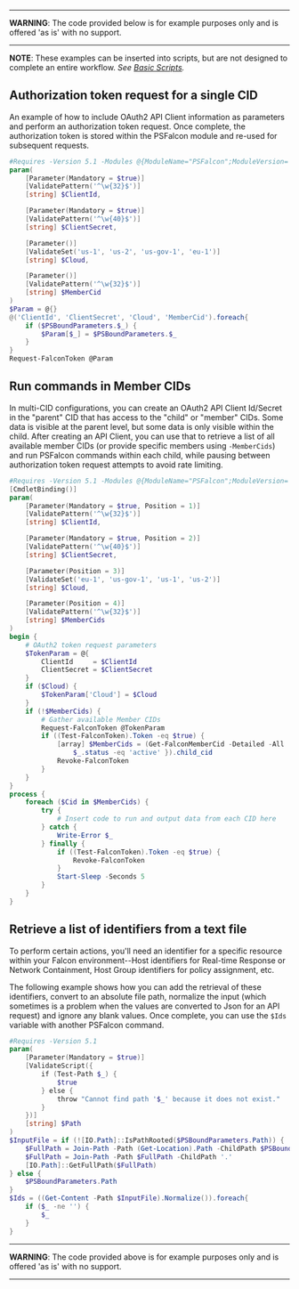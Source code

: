 ***
**WARNING**: The code provided below is for example purposes only and is offered 'as is' with no support.
***
**NOTE**: These examples can be inserted into scripts, but are not designed to complete an entire workflow. _See [Basic Scripts](https://github.com/CrowdStrike/psfalcon/wiki/Basic-Scripts)._
## Authorization token request for a single CID
An example of how to include OAuth2 API Client information as parameters and perform an authorization token request. Once complete, the authorization token is stored within the PSFalcon module and re-used for subsequent requests.
```powershell
#Requires -Version 5.1 -Modules @{ModuleName="PSFalcon";ModuleVersion='2.0'}
param(
    [Parameter(Mandatory = $true)]
    [ValidatePattern('^\w{32}$')]
    [string] $ClientId,

    [Parameter(Mandatory = $true)]
    [ValidatePattern('^\w{40}$')]
    [string] $ClientSecret,

    [Parameter()]
    [ValidateSet('us-1', 'us-2', 'us-gov-1', 'eu-1')]
    [string] $Cloud,

    [Parameter()]
    [ValidatePattern('^\w{32}$')]
    [string] $MemberCid
)
$Param = @{}
@('ClientId', 'ClientSecret', 'Cloud', 'MemberCid').foreach{
    if ($PSBoundParameters.$_) {
        $Param[$_] = $PSBoundParameters.$_
    }
}
Request-FalconToken @Param
```
## Run commands in Member CIDs
In multi-CID configurations, you can create an OAuth2 API Client Id/Secret in the "parent" CID that has access to the "child" or "member" CIDs. Some data is visible at the parent level, but some data is only visible within the child. After creating an API Client, you can use that to retrieve a list of all available member CIDs (or provide specific members using `-MemberCids`) and run PSFalcon commands within each child, while pausing between authorization token request attempts to avoid rate limiting.
```powershell
#Requires -Version 5.1 -Modules @{ModuleName="PSFalcon";ModuleVersion='2.0'}
[CmdletBinding()]
param(
    [Parameter(Mandatory = $true, Position = 1)]
    [ValidatePattern('^\w{32}$')]
    [string] $ClientId,

    [Parameter(Mandatory = $true, Position = 2)]
    [ValidatePattern('^\w{40}$')]
    [string] $ClientSecret,

    [Parameter(Position = 3)]
    [ValidateSet('eu-1', 'us-gov-1', 'us-1', 'us-2')]
    [string] $Cloud,

    [Parameter(Position = 4)]
    [ValidatePattern('^\w{32}$')]
    [string] $MemberCids
)
begin {
    # OAuth2 token request parameters
    $TokenParam = @{
        ClientId     = $ClientId
        ClientSecret = $ClientSecret
    }
    if ($Cloud) {
        $TokenParam['Cloud'] = $Cloud
    }
    if (!$MemberCids) {
        # Gather available Member CIDs
        Request-FalconToken @TokenParam
        if ((Test-FalconToken).Token -eq $true) {
            [array] $MemberCids = (Get-FalconMemberCid -Detailed -All | Where-Object {
                $_.status -eq 'active' }).child_cid
            Revoke-FalconToken
        }
    }
}
process {
    foreach ($Cid in $MemberCids) {
        try {
            # Insert code to run and output data from each CID here
        } catch {
            Write-Error $_
        } finally {
            if ((Test-FalconToken).Token -eq $true) {
                Revoke-FalconToken
            }
            Start-Sleep -Seconds 5
        }
    }
}
```
## Retrieve a list of identifiers from a text file
To perform certain actions, you'll need an identifier for a specific resource within your Falcon environment--Host identifiers for Real-time Response or Network Containment, Host Group identifiers for policy assignment, etc.

The following example shows how you can add the retrieval of these identifiers, convert to an absolute file path, normalize the input (which sometimes is a problem when the values are converted to Json for an API request) and ignore any blank values. Once complete, you can use the `$Ids` variable with another PSFalcon command.
```powershell
#Requires -Version 5.1
param(
    [Parameter(Mandatory = $true)]
    [ValidateScript({
        if (Test-Path $_) {
            $true
        } else {
            throw "Cannot find path '$_' because it does not exist."
        }
    })]
    [string] $Path
)
$InputFile = if (![IO.Path]::IsPathRooted($PSBoundParameters.Path)) {
    $FullPath = Join-Path -Path (Get-Location).Path -ChildPath $PSBoundParameters.Path
    $FullPath = Join-Path -Path $FullPath -ChildPath '.'
    [IO.Path]::GetFullPath($FullPath)
} else {
    $PSBoundParameters.Path
}
$Ids = ((Get-Content -Path $InputFile).Normalize()).foreach{
    if ($_ -ne '') {
        $_
    }
}
```
***
**WARNING**: The code provided above is for example purposes only and is offered 'as is' with no support.
***
